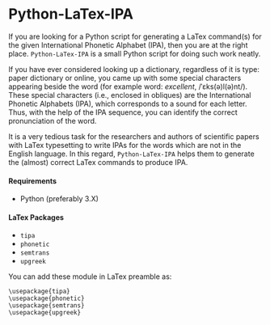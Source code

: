 # Python-LaTex-IPA
If you are looking for a Python script for generating a LaTex command(s) for the given International Phonetic Alphabet (IPA), then you are at the right place. `Python-LaTex-IPA` is a small Python script for doing such work neatly.

If you have ever considered looking up a dictionary, regardless of it is type: paper dictionary or online, you came up with some special characters appearing beside the word (for example word: _excellent_, /ˈɛks(ə)l(ə)nt/). These special characters (i.e., enclosed in obliques) are the International Phonetic Alphabets (IPA), which corresponds to a sound for each letter. Thus, with the help of the IPA sequence, you can identify the correct pronunciation of the word.

It is a very tedious task for the researchers and authors of scientific papers with LaTex typesetting to write IPAs for the words which are not in the English language. In this regard, `Python-LaTex-IPA` helps them to generate the (almost) correct LaTex commands to produce IPA.

#### Requirements
 - Python (preferably 3.X)
 
#### LaTex Packages
 - `tipa`
 - `phonetic`
 - `semtrans`
 - `upgreek`
 
 You can add these module in LaTex preamble as: 
```
\usepackage{tipa}
\usepackage{phonetic}
\usepackage{semtrans}
\usepackage{upgreek}
 ```
